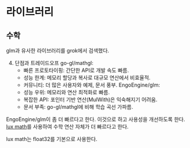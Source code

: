 # 라이브러리 

## 수학 

glm과 유사한 라이브러리를 grok에서 검색했다. 

4. 단점과 트레이드오프
go-gl/mathgl:
    - 빠른 프로토타이핑: 간단한 API로 개발 속도 빠름.
    - 성능 한계: 메모리 할당과 복사로 대규모 연산에서 비효율적.
    - 커뮤니티: 더 많은 사용자와 예제, 문서 풍부.
EngoEngine/glm:
    - 성능 우위: 메모리와 연산 최적화로 빠름.
    - 복잡한 API: 포인터 기반 연산(MulWith)은 익숙해지기 어려움.
    - 문서 부족: go-gl/mathgl에 비해 학습 곡선 가파름.

EngoEngine/glm이 좀 더 빠르다고 한다. 이것으로 하고 사용성을 개선하도록 한다. 
[lux math](https://github.com/xlab/lux)를 사용하여 수학 연산 자체가 더 빠르다고 한다. 

lux math는 float32를 기본으로 사용한다. 




